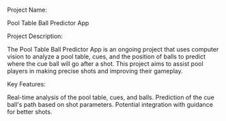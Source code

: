 Project Name:

Pool Table Ball Predictor App

Project Description:

The Pool Table Ball Predictor App is an ongoing project that uses computer vision to analyze a pool table, cues, 
and the position of balls to predict where the cue ball will go after a shot. This project aims to assist pool players 
in making precise shots and improving their gameplay.

Key Features:

Real-time analysis of the pool table, cues, and balls.
Prediction of the cue ball's path based on shot parameters.
Potential integration with guidance for better shots.
